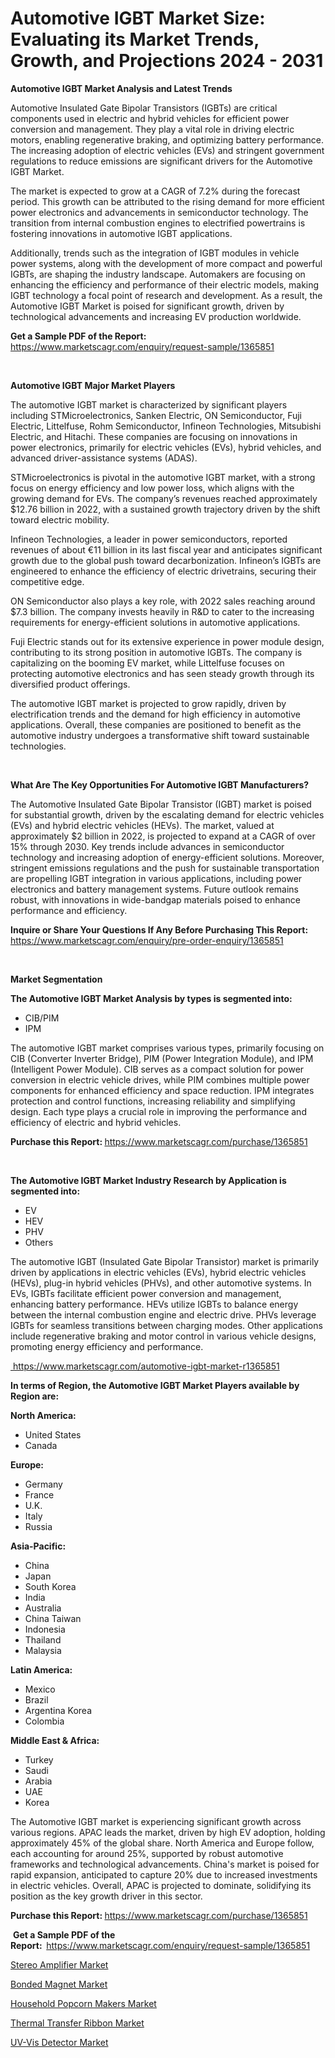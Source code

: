 <p><h1>Automotive IGBT Market Size: Evaluating its Market Trends, Growth, and Projections 2024 - 2031</h1></p><p><strong>Automotive IGBT Market Analysis and Latest Trends</strong></p>
<p><p>Automotive Insulated Gate Bipolar Transistors (IGBTs) are critical components used in electric and hybrid vehicles for efficient power conversion and management. They play a vital role in driving electric motors, enabling regenerative braking, and optimizing battery performance. The increasing adoption of electric vehicles (EVs) and stringent government regulations to reduce emissions are significant drivers for the Automotive IGBT Market.</p><p>The market is expected to grow at a CAGR of 7.2% during the forecast period. This growth can be attributed to the rising demand for more efficient power electronics and advancements in semiconductor technology. The transition from internal combustion engines to electrified powertrains is fostering innovations in automotive IGBT applications. </p><p>Additionally, trends such as the integration of IGBT modules in vehicle power systems, along with the development of more compact and powerful IGBTs, are shaping the industry landscape. Automakers are focusing on enhancing the efficiency and performance of their electric models, making IGBT technology a focal point of research and development. As a result, the Automotive IGBT Market is poised for significant growth, driven by technological advancements and increasing EV production worldwide.</p></p>
<p><strong>Get a Sample PDF of the Report:&nbsp;</strong> <a href="https://www.marketscagr.com/enquiry/request-sample/1365851?utm_campaign=1398&utm_medium=2&utm_source=Github&utm_content=ia&utm_term=02102024&utm_id=automotive-igbt">https://www.marketscagr.com/enquiry/request-sample/1365851</a></p>
<p>&nbsp;</p>
<p><strong>Automotive IGBT Major Market Players</strong></p>
<p><p>The automotive IGBT market is characterized by significant players including STMicroelectronics, Sanken Electric, ON Semiconductor, Fuji Electric, Littelfuse, Rohm Semiconductor, Infineon Technologies, Mitsubishi Electric, and Hitachi. These companies are focusing on innovations in power electronics, primarily for electric vehicles (EVs), hybrid vehicles, and advanced driver-assistance systems (ADAS).</p><p>STMicroelectronics is pivotal in the automotive IGBT market, with a strong focus on energy efficiency and low power loss, which aligns with the growing demand for EVs. The company’s revenues reached approximately $12.76 billion in 2022, with a sustained growth trajectory driven by the shift toward electric mobility.</p><p>Infineon Technologies, a leader in power semiconductors, reported revenues of about €11 billion in its last fiscal year and anticipates significant growth due to the global push toward decarbonization. Infineon’s IGBTs are engineered to enhance the efficiency of electric drivetrains, securing their competitive edge.</p><p>ON Semiconductor also plays a key role, with 2022 sales reaching around $7.3 billion. The company invests heavily in R&D to cater to the increasing requirements for energy-efficient solutions in automotive applications.</p><p>Fuji Electric stands out for its extensive experience in power module design, contributing to its strong position in automotive IGBTs. The company is capitalizing on the booming EV market, while Littelfuse focuses on protecting automotive electronics and has seen steady growth through its diversified product offerings.</p><p>The automotive IGBT market is projected to grow rapidly, driven by electrification trends and the demand for high efficiency in automotive applications. Overall, these companies are positioned to benefit as the automotive industry undergoes a transformative shift toward sustainable technologies.</p></p>
<p>&nbsp;</p>
<p><strong>What Are The Key Opportunities For Automotive IGBT Manufacturers?</strong></p>
<p><p>The Automotive Insulated Gate Bipolar Transistor (IGBT) market is poised for substantial growth, driven by the escalating demand for electric vehicles (EVs) and hybrid electric vehicles (HEVs). The market, valued at approximately $2 billion in 2022, is projected to expand at a CAGR of over 15% through 2030. Key trends include advances in semiconductor technology and increasing adoption of energy-efficient solutions. Moreover, stringent emissions regulations and the push for sustainable transportation are propelling IGBT integration in various applications, including power electronics and battery management systems. Future outlook remains robust, with innovations in wide-bandgap materials poised to enhance performance and efficiency.</p></p>
<p><strong>Inquire or Share Your Questions If Any Before Purchasing This Report:</strong> <a href="https://www.marketscagr.com/enquiry/pre-order-enquiry/1365851?utm_campaign=1398&utm_medium=2&utm_source=Github&utm_content=ia&utm_term=02102024&utm_id=automotive-igbt">https://www.marketscagr.com/enquiry/pre-order-enquiry/1365851</a></p>
<p>&nbsp;</p>
<p><strong>Market Segmentation</strong></p>
<p><strong>The Automotive IGBT Market Analysis by types is segmented into:</strong></p>
<p><ul><li>CIB/PIM</li><li>IPM</li></ul></p>
<p><p>The automotive IGBT market comprises various types, primarily focusing on CIB (Converter Inverter Bridge), PIM (Power Integration Module), and IPM (Intelligent Power Module). CIB serves as a compact solution for power conversion in electric vehicle drives, while PIM combines multiple power components for enhanced efficiency and space reduction. IPM integrates protection and control functions, increasing reliability and simplifying design. Each type plays a crucial role in improving the performance and efficiency of electric and hybrid vehicles.</p></p>
<p><strong>Purchase this Report:&nbsp;</strong><a href="https://www.marketscagr.com/purchase/1365851?utm_campaign=1398&utm_medium=2&utm_source=Github&utm_content=ia&utm_term=02102024&utm_id=automotive-igbt">https://www.marketscagr.com/purchase/1365851</a></p>
<p>&nbsp;</p>
<p><strong>The Automotive IGBT Market Industry Research by Application is segmented into:</strong></p>
<p><ul><li>EV</li><li>HEV</li><li>PHV</li><li>Others</li></ul></p>
<p><p>The automotive IGBT (Insulated Gate Bipolar Transistor) market is primarily driven by applications in electric vehicles (EVs), hybrid electric vehicles (HEVs), plug-in hybrid vehicles (PHVs), and other automotive systems. In EVs, IGBTs facilitate efficient power conversion and management, enhancing battery performance. HEVs utilize IGBTs to balance energy between the internal combustion engine and electric drive. PHVs leverage IGBTs for seamless transitions between charging modes. Other applications include regenerative braking and motor control in various vehicle designs, promoting energy efficiency and performance.</p></p>
<p><a href="https://www.marketscagr.com/automotive-igbt-market-r1365851?utm_campaign=1398&utm_medium=2&utm_source=Github&utm_content=ia&utm_term=02102024&utm_id=automotive-igbt">&nbsp;https://www.marketscagr.com/automotive-igbt-market-r1365851</a></p>
<p><strong>In terms of Region, the Automotive IGBT Market Players available by Region are:</strong></p>
<p>
    <p> <strong> North America: </strong>
        <ul>
            <li>United States</li>
            <li>Canada</li>
        </ul>
        </p> 
    <p> <strong> Europe: </strong>
        <ul>
            <li>Germany</li>
            <li>France</li>
            <li>U.K.</li>
            <li>Italy</li>
            <li>Russia</li>
        </ul>
        </p> 
    <p> <strong> Asia-Pacific: </strong>
        <ul>
            <li>China</li>
            <li>Japan</li>
            <li>South Korea</li>
            <li>India</li>
            <li>Australia</li>
            <li>China Taiwan</li>
            <li>Indonesia</li>
            <li>Thailand</li>
            <li>Malaysia</li>
        </ul>
        </p> 
    <p> <strong> Latin America: </strong>
        <ul>
            <li>Mexico</li>
            <li>Brazil</li>
            <li>Argentina Korea</li>
            <li>Colombia</li>
        </ul>
        </p> 
    <p> <strong> Middle East & Africa: </strong>
        <ul>
            <li>Turkey</li>
            <li>Saudi</li>
            <li>Arabia</li>
            <li>UAE</li>
            <li>Korea</li>
        </ul>
    </p>
    </p>
<p><p>The Automotive IGBT market is experiencing significant growth across various regions. APAC leads the market, driven by high EV adoption, holding approximately 45% of the global share. North America and Europe follow, each accounting for around 25%, supported by robust automotive frameworks and technological advancements. China's market is poised for rapid expansion, anticipated to capture 20% due to increased investments in electric vehicles. Overall, APAC is projected to dominate, solidifying its position as the key growth driver in this sector.</p></p>
<p><strong>Purchase this Report: </strong><a href="https://www.marketscagr.com/purchase/1365851?utm_campaign=1398&utm_medium=2&utm_source=Github&utm_content=ia&utm_term=02102024&utm_id=automotive-igbt">https://www.marketscagr.com/purchase/1365851</a></p>
<p>&nbsp;<strong>Get a Sample PDF of the Report:&nbsp;&nbsp;</strong><a href="https://www.marketscagr.com/enquiry/request-sample/1365851?utm_campaign=1398&utm_medium=2&utm_source=Github&utm_content=ia&utm_term=02102024&utm_id=automotive-igbt">https://www.marketscagr.com/enquiry/request-sample/1365851</a></p>
<p><strong></strong></p>
<p><p><a href="https://www.linkedin.com/pulse/stereo-amplifier-market-global-regional-analysis-focus-rrixe?trackingId=jPCcEEuHSSqfx9gGXGiSrA%3D%3D&utm_campaign=1398&utm_medium=2&utm_source=Github&utm_content=ia&utm_term=02102024&utm_id=automotive-igbt">Stereo Amplifier Market</a></p><p><a href="https://www.linkedin.com/pulse/insights-bonded-magnet-market-share-competitive-landscape-period-u4xke?trackingId=7VCz6WF8RD%2B%2FGZE0JYAx%2Bg%3D%3D&utm_campaign=1398&utm_medium=2&utm_source=Github&utm_content=ia&utm_term=02102024&utm_id=automotive-igbt">Bonded Magnet Market</a></p><p><a href="https://issuu.com/reportprime-2/docs/household-popcorn-makers-market-siz_fd087d6077c25a?utm_campaign=1398&utm_medium=2&utm_source=Github&utm_content=ia&utm_term=02102024&utm_id=automotive-igbt">Household Popcorn Makers Market</a></p><p><a href="https://www.linkedin.com/pulse/insights-thermal-transfer-ribbon-industry-market-financial-cfcxe?trackingId=l5ZQv45oQq62jsWj9qiJmw%3D%3D&utm_campaign=1398&utm_medium=2&utm_source=Github&utm_content=ia&utm_term=02102024&utm_id=automotive-igbt">Thermal Transfer Ribbon Market</a></p><p><a href="https://issuu.com/reportprime-2/docs/uv-vis-detector-market-size-2030.pp_4419e47e060178?utm_campaign=1398&utm_medium=2&utm_source=Github&utm_content=ia&utm_term=02102024&utm_id=automotive-igbt">UV-Vis Detector Market</a></p></p>